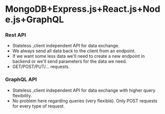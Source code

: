 # MongoDB+Express.js+React.js+Node.js+GraphQL

### Rest API
* Stateless ,client independent API for data exchange.
* We always send all data back to the client from an endpoint.
* If we want some less data we'll need to create a new endpoint in backend or we'll send parameters for the data we need.
* GET/POST/PUT/... requests.

### GraphQL API
* Stateless ,client independent API for data exchange with higher query flexibility.
* No problem here regarding queries (very flexible). Only POST requests for every type of request.



